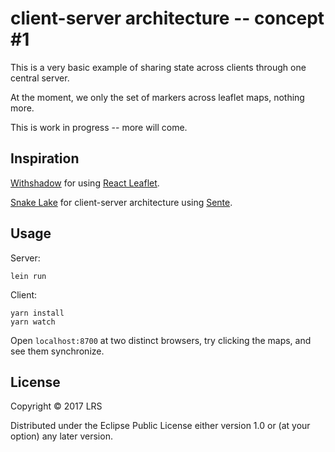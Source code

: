 # client-server architecture -- concept #1 

This is a very basic example of sharing state across clients through one central server.

At the moment, we only the set of markers across leaflet maps, nothing more.

This is work in progress -- more will come.

## Inspiration

[Withshadow](../withshadow) for using [React Leaflet](https://react-leaflet.js.org).

[Snake Lake](https://github.com/timothypratley/snakelake) for client-server architecture using [Sente](https://github.com/ptaoussanis/sente).

## Usage

Server:
``` shell
lein run
```

Client:
``` shell
yarn install
yarn watch
```

Open `localhost:8700` at two distinct browsers, try clicking the maps, and see them synchronize.

## License

Copyright © 2017 LRS

Distributed under the Eclipse Public License either version 1.0 or (at
your option) any later version.
